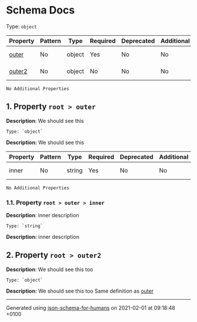 # Schema Docs
Type: `object`

| Property | Pattern | Type | Required | Deprecated | Additional | Description |
| -------- | ------- | ---- | -------- | ---------- | ---------- | ----------- |
| [outer](#outer)|No|object|Yes|No| No|We should see this|
| [outer2](#outer2)|No|object|No|No| No|We should see this too|
`No Additional Properties`

## <a name="outer"></a> 1. Property `root > outer`

**Description**:  We should see this

    Type: `object`

**Description:** We should see this

| Property | Pattern | Type | Required | Deprecated | Additional | Description |
| -------- | ------- | ---- | -------- | ---------- | ---------- | ----------- |
|inner|No|string|Yes|No| No|inner description|
`No Additional Properties`

### <a name="outer_inner"></a> 1.1. Property `root > outer > inner`

**Description**:  inner description

    Type: `string`

**Description:** inner description

## <a name="outer2"></a> 2. Property `root > outer2`

**Description**:  We should see this too

    Type: `object`

**Description:** We should see this too
        Same definition as [outer](#outer)

----------------------------------------------------------------------------------------------------------------------------
Generated using [json-schema-for-humans](https://github.com/coveooss/json-schema-for-humans) on 2021-02-01 at 09:18:48 +0100